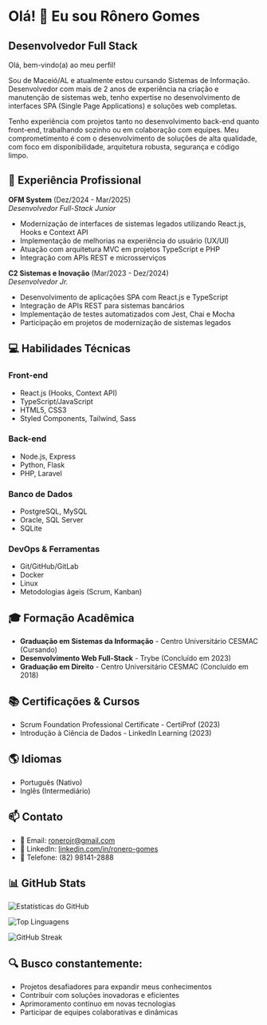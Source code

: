 # Olá! 👋 Eu sou Rônero Gomes

## Desenvolvedor Full Stack

Olá, bem-vindo(a) ao meu perfil!

Sou de Maceió/AL e atualmente estou cursando Sistemas de Informação. Desenvolvedor com mais de 2 anos de experiência na criação e manutenção de sistemas web, tenho expertise no desenvolvimento de interfaces SPA (Single Page Applications) e soluções web completas.

Tenho experiência com projetos tanto no desenvolvimento back-end quanto front-end, trabalhando sozinho ou em colaboração com equipes. Meu comprometimento é com o desenvolvimento de soluções de alta qualidade, com foco em disponibilidade, arquitetura robusta, segurança e código limpo.

## 🚀 Experiência Profissional

**OFM System** (Dez/2024 - Mar/2025)  
*Desenvolvedor Full-Stack Junior*
- Modernização de interfaces de sistemas legados utilizando React.js, Hooks e Context API
- Implementação de melhorias na experiência do usuário (UX/UI)
- Atuação com arquitetura MVC em projetos TypeScript e PHP
- Integração com APIs REST e microsserviços

**C2 Sistemas e Inovação** (Mar/2023 - Dez/2024)  
*Desenvolvedor Jr.*
- Desenvolvimento de aplicações SPA com React.js e TypeScript
- Integração de APIs REST para sistemas bancários
- Implementação de testes automatizados com Jest, Chai e Mocha
- Participação em projetos de modernização de sistemas legados

## 💻 Habilidades Técnicas

### Front-end
- React.js (Hooks, Context API)
- TypeScript/JavaScript
- HTML5, CSS3
- Styled Components, Tailwind, Sass

### Back-end
- Node.js, Express
- Python, Flask
- PHP, Laravel

### Banco de Dados
- PostgreSQL, MySQL
- Oracle, SQL Server
- SQLite

### DevOps & Ferramentas
- Git/GitHub/GitLab
- Docker
- Linux
- Metodologias ágeis (Scrum, Kanban)

## 🎓 Formação Acadêmica

- **Graduação em Sistemas da Informação** - Centro Universitário CESMAC (Cursando)
- **Desenvolvimento Web Full-Stack** - Trybe (Concluído em 2023)
- **Graduação em Direito** - Centro Universitário CESMAC (Concluído em 2018)

## 📚 Certificações & Cursos

- Scrum Foundation Professional Certificate - CertiProf (2023)
- Introdução à Ciência de Dados - LinkedIn Learning (2023)

## 🌎 Idiomas

- Português (Nativo)
- Inglês (Intermediário)

## 📫 Contato

- 📧 Email: [ronerojr@gmail.com](mailto:ronerojr@gmail.com)
- 💼 LinkedIn: [linkedin.com/in/ronero-gomes](https://www.linkedin.com/in/ronero-gomes)
- 📱 Telefone: (82) 98141-2888

## 📊 GitHub Stats

![Estatísticas do GitHub](https://github-readme-stats.vercel.app/api?username=ronerog&show_icons=true&theme=tokyonight&hide_border=true)

![Top Linguagens](https://github-readme-stats.vercel.app/api/top-langs/?username=ronerog&layout=compact&theme=tokyonight&hide_border=true)

![GitHub Streak](https://github-readme-streak-stats.herokuapp.com/?user=ronerog&theme=tokyonight&hide_border=true)

## 🔍 Busco constantemente:

- Projetos desafiadores para expandir meus conhecimentos
- Contribuir com soluções inovadoras e eficientes
- Aprimoramento contínuo em novas tecnologias
- Participar de equipes colaborativas e dinâmicas
